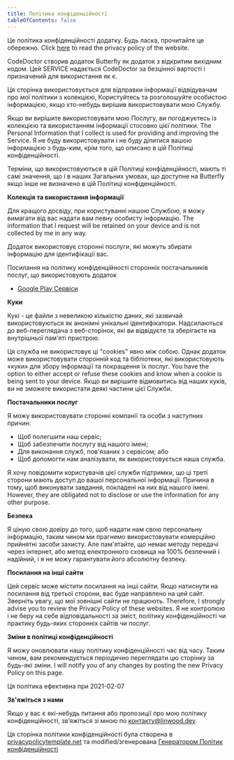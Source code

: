 ```yaml
---
title: Політика конфіденційності
tableOfContents: false
---
```


Це політика конфіденційності додатку. Будь ласка, прочитайте це обережно.
Click [here](https://go.linwood.dev/privacypolicy) to read the privacy policy of the website.

CodeDoctor створив додаток Butterfly як додаток з відкритим вихідним кодом. Цей SERVICE надається CodeDoctor за безцінної вартості і призначений для використання як є.

Ця сторінка використовується для відправки інформації відвідувачам про мої політики з колекцією, Користуйтесь та розголошуйте особистою інформацією, якщо хто-небудь вирішив використовувати мою Службу.

Якщо ви вирішите використовувати мою Послугу, ви погоджуєтесь із колекцією та використанням інформації стосовно цієї політики. The Personal Information that I collect is used for providing and improving the
Service. Я не буду використовувати і не буду ділитися вашою інформацією з будь-ким, крім того, що описано в цій Політиці конфіденційності.

Терміни, що використовуються в цій Політиці конфіденційності, мають ті самі значення, що і в наших Загальних умовах, що доступне на Butterfly якщо інше не визначено в цій Політиці конфіденційності.

**Колекція та використання інформації**

Для кращого досвіду, при користуванні нашою Службою, я можу вимагати від вас надати вам певну особисту інформацію. The information that I request will be retained on your device and
is not collected by me in any way.

Додаток використовує сторонні послуги, які можуть збирати інформацію для ідентифікації вас.

Посилання на політику конфіденційності сторонніх постачальників послуг, що використовують додаток

- [Google Play Сервіси](https://www.google.com/policies/privacy/)

**Куки**

Кукі - це файли з невеликою кількістю даних, які зазвичай використовуються як анонімні унікальні ідентифікатори. Надсилаються до веб-переглядача з веб-сторінок, які ви відвідуєте та зберігаєте на
внутрішньої пам'яті пристрою.

Ця служба не використовує ці "cookies" явно між собою. Однак додаток може використовувати сторонній код та бібліотеки, які використовують «куки» для збору інформації та покращення їх послуг. You have the option
to either accept or refuse these cookies and know when a cookie is being sent to your device. Якщо ви вирішите відмовитись від наших куків, ви не зможете використати деякі частини цієї Служби.

**Постачальники послуг**

Я можу використовувати сторонні компанії та особи з наступних причин:

- Щоб полегшити наш сервіс;
- Щоб забезпечити послугу від нашого імені;
- Для виконання служб, пов'язаних з сервісом; або
- Щоб допомогти нам аналізувати, як використовується наша служба.

Я хочу повідомити користувачів цієї служби підтримки, що ці треті сторони мають доступ до вашої персональної інформації. Причина в тому, щоб виконувати завдання, покладені на них від нашого імені. However, they are obligated
not to disclose or use the information for any other purpose.

**Безпека**

Я ціную свою довіру до того, щоб надати нам свою персональну інформацію, таким чином ми прагнемо використовувати комерційно прийнятні засоби захисту. Але пам'ятайте, що немає методу передачі через інтернет,
або метод електронного сховища на 100% безпечний і надійний, і я не можу гарантувати його абсолютну безпеку.

**Посилання на інші сайти**

Цей сервіс може містити посилання на інші сайти. Якщо натиснути на посилання від третьої сторони, вас буде направлено на цей сайт. Зверніть увагу, що мої зовнішні сайти не працюють. Therefore, I strongly
advise you to review the Privacy Policy of these websites. Я не контролюю і не беру на себе відповідальності за зміст, політику конфіденційності чи практику будь-яких сторонніх сайтів чи послуг.

**Зміни в політиці конфіденційності**

Я можу оновлювати нашу політику конфіденційності час від часу. Таким чином, вам рекомендується періодично переглядати цю сторінку за будь-які зміни. I will notify you of any changes by posting the new Privacy Policy on this
page.

Ця політика ефективна при 2021-02-07

**Зв'яжіться з нами**

Якщо у вас є які-небудь питання або пропозиції про мою політику конфіденційності, зв’яжіться зі мною по контакту@linwood.dev.

Ця сторінка політики конфіденційності була створена в [privacypolicytemplate.net](https://privacypolicytemplate.net) та modified/згенерована
[Генератором Політик конфіденційності](https://app-privacy-policy-generator.nisrulz.com/)
